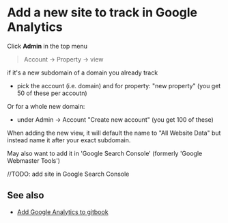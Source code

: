 # Add a new site to track in Google Analytics

Click **Admin** in the top menu

> Account -> Property -> view

if it's a new subdomain of a domain you already track

 * pick the account (i.e. domain) and for property: "new property" (you get 50 of these per accoutn)

Or for a whole new domain:

 * under Admin -> Account "Create new account" (you get 100 of these)

When adding the new view, it will default the name to "All Website Data" but instead name it after your exact subdomain. 

May also want to add it in 'Google Search Console' (formerly 'Google Webmaster Tools')

//TODO: add site in Google Search Console

## See also

 * [Add Google Analytics to gitbook](../gitbook/add_google_analytics_to_gitbook.md)